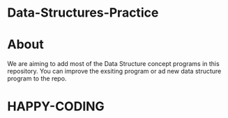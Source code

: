 # Data-Structures-Practice

# About 
We are aiming to add most of the Data Structure concept programs in this repository.
You can improve the exsiting program or ad new data structure program to the repo.

# HAPPY-CODING
